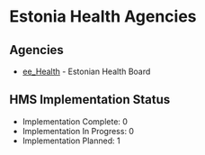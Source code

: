 # Estonia Health Agencies

## Agencies

- [ee_Health](ee_Health/index.md) - Estonian Health Board

## HMS Implementation Status

- Implementation Complete: 0
- Implementation In Progress: 0
- Implementation Planned: 1
